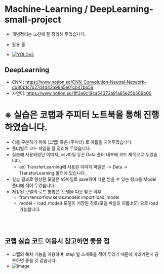 # Machine-Learning / DeepLearning-small-project
- 개념정리는 노션에 잘 정리해 두었습니다.

- 활용 툴
- [![YOLOv5](https://img.shields.io/badge/YOLOv5-FF6384?style=flat&logo=pytorch&logoColor=white)](https://github.com/ultralytics/yolov5)

## DeepLearning
- CNN : https://www.notion.so/CNN-Convolution-Neutral-Network-db80b1c7d27d4d42a98a5e01cb47bb56
- 자연어: https://www.notion.so/1ff3a0c19ca54372a91a85e25b509b00



# ※ 실습은 코랩과 주피터 노트북을 통해 진행하였습니다. 
- 이를 구분하기 위해 (코랩) 혹은 (주피터) 로 이름을 지어두겠습니다.
- 폴더별로 코드 파일을 잘 정리해 두었습니다.
- 실습에 사용되었던 이미지, csv파일 등은 Data 폴더 내부에 코드 제목으로 두었습니다.
  - ex) TransferLearning에 사용된 이미지 파일은 -> Data -> TransferLearning 폴더에 있습니다.
- 실습 결과로 형성된 모델은 h5파일로 save하여 다운 받을 수 있는 링크를 Model 폴더에 적어 두었습니다.
- 저장된 모델의 로드 방법은, 모델을 다운 받은 이후
    - from tensorflow.keras.models import load_model
    - model = load_model('모델이 저장된 경로/모델 파일의 이름.h5') 으로 load 가능합니다. <br>
<br>
<br>



## 코랩 실습 코드 이용시 참고하면 좋을 점
- 코랩의 목차 기능을 이용하며, step 별 소제목을 적어 두었기 때문에 따라가면서 공부하면 좋을 것 같습니다.
- ![image](https://github.com/thumbs-js/DeepLearning-small-project/assets/127809974/a87a6b0a-a942-4f3c-b3de-f938c426b337)

